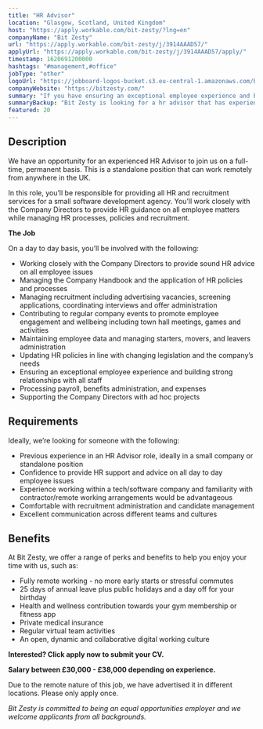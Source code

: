 ```yaml
---
title: "HR Advisor"
location: "Glasgow, Scotland, United Kingdom"
host: "https://apply.workable.com/bit-zesty/?lng=en"
companyName: "Bit Zesty"
url: "https://apply.workable.com/bit-zesty/j/3914AAAD57/"
applyUrl: "https://apply.workable.com/bit-zesty/j/3914AAAD57/apply/"
timestamp: 1620691200000
hashtags: "#management,#office"
jobType: "other"
logoUrl: "https://jobboard-logos-bucket.s3.eu-central-1.amazonaws.com/bit-zesty"
companyWebsite: "https://bitzesty.com/"
summary: "If you have ensuring an exceptional employee experience and building strong relationships with all staff, Bit Zesty is looking for someone with your skillset."
summaryBackup: "Bit Zesty is looking for a hr advisor that has experience in: #management, #office."
featured: 20
---
```


## Description

We have an opportunity for an experienced HR Advisor to join us on a full-time, permanent basis. This is a standalone position that can work remotely from anywhere in the UK.

In this role, you’ll be responsible for providing all HR and recruitment services for a small software development agency. You’ll work closely with the Company Directors to provide HR guidance on all employee matters while managing HR processes, policies and recruitment.

**The Job**

On a day to day basis, you’ll be involved with the following:

*   Working closely with the Company Directors to provide sound HR advice on all employee issues
*   Managing the Company Handbook and the application of HR policies and processes
*   Managing recruitment including advertising vacancies, screening applications, coordinating interviews and offer administration
*   Contributing to regular company events to promote employee engagement and wellbeing including town hall meetings, games and activities
*   Maintaining employee data and managing starters, movers, and leavers administration
*   Updating HR policies in line with changing legislation and the company’s needs
*   Ensuring an exceptional employee experience and building strong relationships with all staff
*   Processing payroll, benefits administration, and expenses
*   Supporting the Company Directors with ad hoc projects

## Requirements

Ideally, we’re looking for someone with the following:

*   Previous experience in an HR Advisor role, ideally in a small company or standalone position
*   Confidence to provide HR support and advice on all day to day employee issues
*   Experience working within a tech/software company and familiarity with contractor/remote working arrangements would be advantageous
*   Comfortable with recruitment administration and candidate management
*   Excellent communication across different teams and cultures

## Benefits

At Bit Zesty, we offer a range of perks and benefits to help you enjoy your time with us, such as:

*   Fully remote working - no more early starts or stressful commutes
*   25 days of annual leave plus public holidays and a day off for your birthday
*   Health and wellness contribution towards your gym membership or fitness app
*   Private medical insurance
*   Regular virtual team activities
*   An open, dynamic and collaborative digital working culture

**Interested? Click apply now to submit your CV.**

**Salary between £30,000 - £38,000 depending on experience.**

Due to the remote nature of this job, we have advertised it in different locations. Please only apply once.

_Bit Zesty is committed to being an equal opportunities employer and we welcome applicants from all backgrounds._
